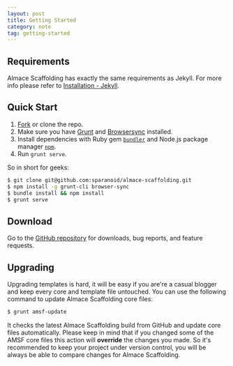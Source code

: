 ```yaml
---
layout: post
title: Getting Started
category: note
tag: getting-started
---
```


## Requirements

Almace Scaffolding has exactly the same requirements as Jekyll. For more info please refer to [Installation - Jekyll](http://jekyllrb.com/docs/installation/).

## Quick Start

1. [Fork](https://github.com/sparanoid/almace-scaffolding/fork) or clone the repo.
2. Make sure you have [Grunt](http://gruntjs.com/) and [Browsersync](http://www.browsersync.io/) installed.
3. Install dependencies with Ruby gem [`bundler`](http://bundler.io/) and Node.js package manager [`npm`](https://www.npmjs.org/).
5. Run `grunt serve`.

So in short for geeks:

```sh
$ git clone git@github.com:sparanoid/almace-scaffolding.git
$ npm install -g grunt-cli browser-sync
$ bundle install && npm install
$ grunt serve
```

## Download

Go to the [GitHub repository](https://github.com/sparanoid/almace-scaffolding) for downloads, bug reports, and feature requests.

## Upgrading

Upgrading templates is hard, it will be easy if you are're a casual blogger and keep every core and template file untouched. You can use the following command to update Almace Scaffolding core files:

```sh
$ grunt amsf-update
```

It checks the latest Almace Scaffolding build from GitHub and update core files automatically. Please keep in mind that if you changed some of the AMSF core files this action will **override** the changes you made. So it's recommended to keep your project under version control, you will be always be able to compare changes for Almace Scaffolding.
